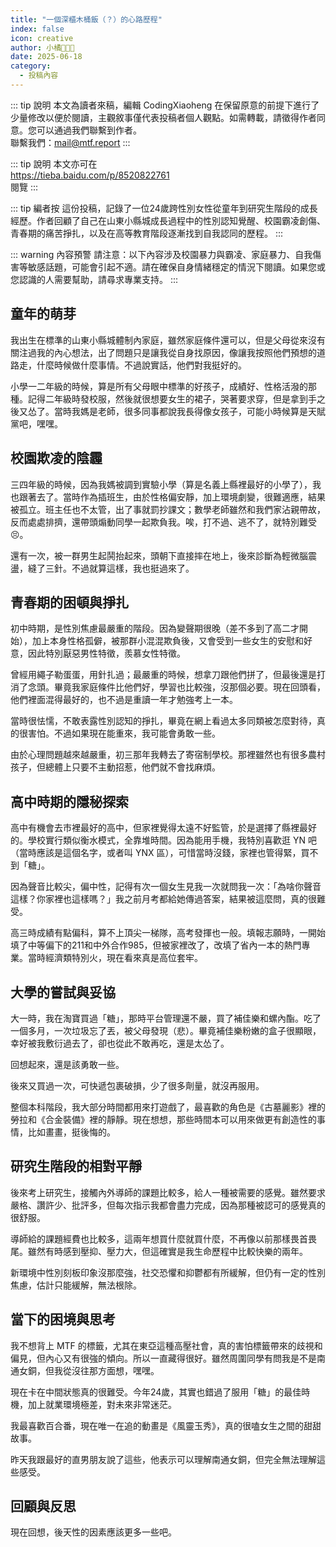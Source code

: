 ```yaml
---
title: "一個深櫃木桶飯（？）的心路歷程"
index: false
icon: creative
author: 小橘🏳️‍⚧️🍥
date: 2025-06-18
category:
  - 投稿內容
---
```


::: tip 說明
本文為讀者來稿，編輯 CodingXiaoheng 在保留原意的前提下進行了少量修改以便於閱讀，主觀敘事僅代表投稿者個人觀點。如需轉載，請徵得作者同意。您可以通過我們聯繫到作者。  
聯繫我們：<mail@mtf.report>
:::

::: tip 說明
本文亦可在  
<https://tieba.baidu.com/p/8520822761>  
閱覽
:::

::: tip 編者按
這份投稿，記錄了一位24歲跨性別女性從童年到研究生階段的成長經歷。作者回顧了自己在山東小縣城成長過程中的性別認知覺醒、校園霸凌創傷、青春期的痛苦掙扎，以及在高等教育階段逐漸找到自我認同的歷程。
:::

::: warning 內容預警
請注意：以下內容涉及校園暴力與霸凌、家庭暴力、自我傷害等敏感話題，可能會引起不適。請在確保自身情緒穩定的情況下閱讀。如果您或您認識的人需要幫助，請尋求專業支持。
:::

## 童年的萌芽

我出生在標準的山東小縣城體制內家庭，雖然家庭條件還可以，但是父母從來沒有關注過我的內心想法，出了問題只是讓我從自身找原因，像讓我按照他們預想的道路走，什麼時候做什麼事情。不過說實話，他們對我挺好的。

小學一二年級的時候，算是所有父母眼中標準的好孩子，成績好、性格活潑的那種。記得二年級時發校服，然後就很想要女生的裙子，哭著要求穿，但是拿到手之後又怂了。當時我媽是老師，很多同事都說我長得像女孩子，可能小時候算是天賦黨吧，嘿嘿。

## 校園欺凌的陰霾

三四年級的時候，因為我媽被調到實驗小學（算是名義上縣裡最好的小學了），我也跟著去了。當時作為插班生，由於性格偏安靜，加上環境劇變，很難適應，結果被孤立。班主任也不太管，出了事就罰抄課文；數學老師雖然和我們家沾親帶故，反而處處排擠，還帶頭煽動同學一起欺負我。唉，打不過、逃不了，就特別難受😣。

還有一次，被一群男生起鬨抬起來，頭朝下直接摔在地上，後來診斷為輕微腦震盪，縫了三針。不過就算這樣，我也挺過來了。

## 青春期的困頓與掙扎

初中時期，是性別焦慮最嚴重的階段。因為變聲期很晚（差不多到了高二才開始），加上本身性格孤僻，被那群小混混欺負後，又會受到一些女生的安慰和好意，因此特別厭惡男性特徵，羨慕女性特徵。

曾經用繩子勒蛋蛋，用針扎過；最嚴重的時候，想拿刀跟他們拼了，但最後還是打消了念頭。畢竟我家庭條件比他們好，學習也比較強，沒那個必要。現在回頭看，他們裡面混得最好的，也不過是重讀一年才勉強考上一本。

當時很怯懦，不敢表露性別認知的掙扎，畢竟在網上看過太多同類被怎麼對待，真的很害怕。不過如果現在能重來，我可能會勇敢一些。

由於心理問題越來越嚴重，初三那年我轉去了寄宿制學校。那裡雖然也有很多農村孩子，但總體上只要不主動招惹，他們就不會找麻煩。

## 高中時期的隱秘探索

高中有機會去市裡最好的高中，但家裡覺得太遠不好監管，於是選擇了縣裡最好的。學校實行類似衡水模式，全靠堆時間。因為能用手機，我特別喜歡逛 YN 吧（當時應該是這個名字，或者叫 YNX 區），可惜當時沒錢，家裡也管得緊，買不到「糖」。

因為聲音比較尖，偏中性，記得有次一個女生見我一次就問我一次：「為啥你聲音這樣？你家裡也這樣嗎？」我之前月考都給她傳過答案，結果被這麼問，真的很難受。

高三時成績有點偏科，算不上頂尖一梯隊，高考發揮也一般。填報志願時，一開始填了中等偏下的211和中外合作985，但被家裡改了，改填了省內一本的熱門專業。當時經濟類特別火，現在看來真是高位套牢。

## 大學的嘗試與妥協

大一時，我在淘寶買過「糖」，那時平台管理還不嚴，買了補佳樂和螺內酯。吃了一個多月，一次垃圾忘了丟，被父母發現（悲）。畢竟補佳樂粉嫩的盒子很顯眼，幸好被我敷衍過去了，卻也從此不敢再吃，還是太怂了。

回想起來，還是該勇敢一些。

後來又買過一次，可快遞包裹破損，少了很多劑量，就沒再服用。

整個本科階段，我大部分時間都用來打遊戲了，最喜歡的角色是《古墓麗影》裡的勞拉和《合金裝備》裡的靜靜。現在想想，那些時間本可以用來做更有創造性的事情，比如畫畫，挺後悔的。

## 研究生階段的相對平靜

後來考上研究生，接觸內外導師的課題比較多，給人一種被需要的感覺。雖然要求嚴格、讚許少、批評多，但每次指示我都會盡力完成，因為那種被認可的感覺真的很舒服。

導師給的課題經費也比較多，這兩年想買什麼就買什麼，不再像以前那樣畏首畏尾。雖然有時感到壓抑、壓力大，但這確實是我生命歷程中比較快樂的兩年。

新環境中性別刻板印象沒那麼強，社交恐懼和抑鬱都有所緩解，但仍有一定的性別焦慮，估計只能緩解，無法根除。

## 當下的困境與思考

我不想背上 MTF 的標籤，尤其在東亞這種高壓社會，真的害怕標籤帶來的歧視和偏見，但內心又有很強的傾向。所以一直藏得很好。雖然周圍同學有問我是不是南通女銅，但我從沒往那方面想，嘿嘿。

現在卡在中間狀態真的很難受。今年24歲，其實也錯過了服用「糖」的最佳時機，加上就業環境極差，對未來非常迷茫。

我最喜歡百合番，現在唯一在追的動畫是《風靈玉秀》，真的很嗑女生之間的甜甜故事。

昨天我跟最好的直男朋友說了這些，他表示可以理解南通女銅，但完全無法理解這些感受。

## 回顧與反思

現在回想，後天性的因素應該更多一些吧。
